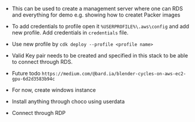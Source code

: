 * This can be used to create a management server where one can RDS and everything for demo e.g. showing how to createt Packer images 
* To add credentials to profile open it `%USERPROFILE%\.aws\config` and add new profile. Add credentials in `credentials` file.
* Use new profile by `cdk deploy --profile <profile name>`
* Valid Key pair needs to be created and specified in this stack to be able to connect through RDS. 

* Future todo `https://medium.com/@bard.ia/blender-cycles-on-aws-ec2-gpu-6d2d3583b94c`
* For now, create windows instance
* Install anything through choco using userdata
* Connect through RDP
